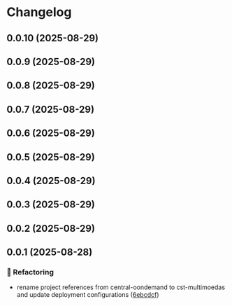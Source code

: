 # Changelog

## 0.0.10 (2025-08-29)

## 0.0.9 (2025-08-29)

## 0.0.8 (2025-08-29)

## 0.0.7 (2025-08-29)

## 0.0.6 (2025-08-29)

## 0.0.5 (2025-08-29)

## 0.0.4 (2025-08-29)

## 0.0.3 (2025-08-29)

## 0.0.2 (2025-08-29)

## 0.0.1 (2025-08-28)

### 🔨 Refactoring

* rename project references from central-oondemand to cst-multimoedas and update deployment configurations ([6ebcdcf](https://github.com/oondemand/cst-multimoedas-backend/commit/6ebcdcfed9f9a7ae80caa3fc7ceece25fa146442))
